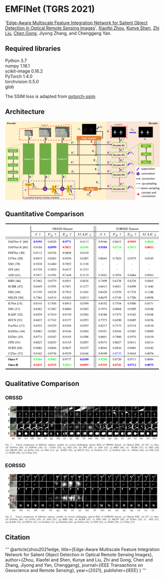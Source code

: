 # EMFINet (TGRS 2021)
'[Edge-Aware Multiscale Feature Integration Network for Salient Object Detection in Optical Remote Sensing Images](https://ieeexplore.ieee.org/stampPDF/getPDF.jsp?tp=&arnumber=9474908&ref=aHR0cHM6Ly9pZWVleHBsb3JlLmllZWUub3JnL2Fic3RyYWN0L2RvY3VtZW50Lzk0NzQ5MDg=)', [Xiaofei Zhou](https://scholar.google.com.hk/citations?hl=zh-CN&user=2PUAFW8AAAAJ), [Kunye Shen](https://scholar.google.com.hk/citations?hl=zh-CN&user=q6_PkywAAAAJ), [Zhi Liu](https://scholar.google.com.hk/citations?hl=zh-CN&user=Sd5VB2cAAAAJ), [Chen Gong](https://scholar.google.com.hk/citations?user=guttoBwAAAAJ&hl=zh-CN), Jiyong Zhang, and Chenggang Yan.

## Required libraries

Python 3.7  
numpy 1.18.1  
scikit-image 0.16.2  
PyTorch 1.4.0  
torchvision 0.5.0  
glob  

The SSIM loss is adapted from [pytorch-ssim](https://github.com/Po-Hsun-Su/pytorch-ssim/blob/master/pytorch_ssim/__init__.py).

## Architecture
![EMFINet architecture](figures/architecture.png)

## Quantitative Comparison
![Quantitative Comparison](figures/quan.png)

## Qualitative Comparison
### ORSSD
![ORSSD](figures/qual_ORSSD.png)

### EORSSD
![EORSSD](figures/qual_EORSSD.png)

## Citation
'''
@article{zhou2021edge,
  title={Edge-Aware Multiscale Feature Integration Network for Salient Object Detection in Optical Remote Sensing Images},
  author={Zhou, Xiaofei and Shen, Kunye and Liu, Zhi and Gong, Chen and Zhang, Jiyong and Yan, Chenggang},
  journal={IEEE Transactions on Geoscience and Remote Sensing},
  year={2021},
  publisher={IEEE}
}
'''
